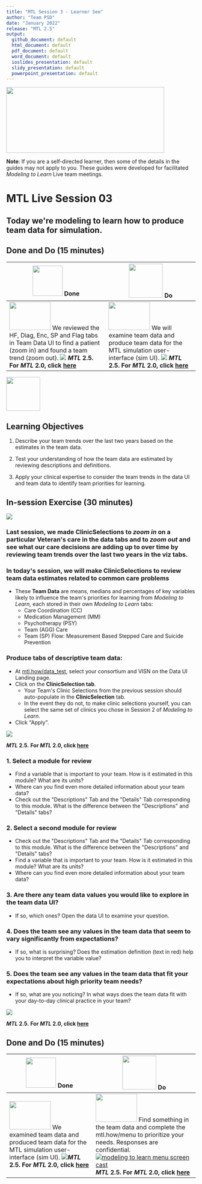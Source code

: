 ```yaml
---
title: "MTL Session 3 - Learner See"
author: "Team PSD"
date: "January 2022"
release: "MTL 2.5"
output: 
  github_document: default
  html_document: default
  pdf_document: default
  word_document: default
  ioslides_presentation: default
  slidy_presentation: default
  powerpoint_presentation: default
---
```


[<img src = "https://github.com/lzim/teampsd/blob/master/resources/title_slides/mtl_s03_teamdata_title.png"
      height = "175" width = "420">](#DontLink)

**Note**: If you are a self-directed learner, then some of the details in the guides may not apply to you. These guides were developed for facilitated *Modeling to Learn* Live team meetings.

# MTL Live Session 03

## Today we're modeling to learn how to produce team data for simulation.

## Done and Do (15 minutes)
<!-- Done and Do Table -->
| <img src = "https://github.com/lzim/teampsd/blob/master/resources/icons/done.png" height = "80" width = "80"> **Done** | <img src = "https://github.com/lzim/teampsd/blob/master/resources/icons/do.png" height = "90" width = "90"> **Do** |
| --- | --- |
| [<img src = "https://raw.githubusercontent.com/lzim/teampsd/master/resources/logos/mtl_how_data_sm.png" height = "75" width = "110">](http://mtl.how/data_test) We reviewed the HF, Diag, Enc, SP and Flag tabs in Team Data UI to find a patient (zoom in) and found a team trend (zoom out). [![](https://github.com/lzim/teampsd/blob/master/resources/gifs/mtl_2.5/data_ui_5_data_5_viz_tabs.gif?raw=true)](#DontLink) **_MTL_ 2.5. For _MTL_ 2.0, click [here](https://github.com/lijenn/mtl/blob/master/blue/session02/s02_learner/mtl_session02_see.md)** | [<img src = "https://raw.githubusercontent.com/lzim/teampsd/master/resources/logos/mtl_how_data_sm.png" height = "75" width = "110">](http://mtl.how/data_test) We will examine team data and produce team data for the MTL simulation user-interface (sim UI). [![](https://github.com/lzim/teampsd/blob/master/resources/gifs/mtl_2.5/data_ui_5_team_data_tabs.gif?raw=true)](#DontLink) **_MTL_ 2.5. For _MTL_ 2.0, click [here](https://github.com/lijenn/mtl/blob/master/blue/session02/s02_learner/mtl_session02_see.md)**  |

<!-- Learning Objectives Icon -->
[<img src = "https://github.com/lzim/teampsd/blob/master/resources/icons/learning_objectives.png" height = "90" width = "90" style ="display: inline-block"/>](#DontLink)

## Learning Objectives

1. Describe your team trends over the last two years based on the estimates in the team data.

2. Test your understanding of how the team data are estimated by reviewing descriptions and definitions.

3. Apply your clinical expertise to consider the team trends in the data UI and team data to identify team priorities for learning.

## In-session Exercise (30 minutes)

[<img src = "https://raw.githubusercontent.com/lzim/teampsd/master/resources/illustrations/data_ui_sim_ui.png">](#DontLink)

### Last session, we made ClinicSelections to _zoom in_ on a particular Veteran's care in the data tabs and to _zoom out_ and see what our care decisions are adding up to over time by reviewing team trends over the last two years in the viz tabs. 

### In today's session, we will make ClinicSelections to review team data estimates related to common care problems

- These **Team Data** are means, medians and percentages of key variables likely to influence the team's priorities for learning from *Modeling to Learn,* each stored in their own _Modeling to Learn_ tabs:
  - Care Coordination (CC)
  - Medication Management (MM)
  - Psychotherapy (PSY)
  - Team (AGG) Care
  - Team (SP) Flow: Measurement Based Stepped Care and Suicide Prevention

### Produce tabs of descriptive team data:
- At [mtl.how/data_test](https://mtl.how/data_test), select your consortium and VISN on the Data UI Landing page. 
- Click on the  **ClinicSelection tab**.
     - Your Team's Clinic Selections from the previous session should auto-populate in the **ClinicSelection** tab. 
     - In the event they do not, to make clinic selections yourself, you can select the same set of clinics you chose in Session 2 of _Modeling to Learn_.
- Click "Apply".  


[![](https://github.com/lzim/teampsd/blob/master/resources/gifs/mtl_2.5/data_ui_team_data_landing_page.gif?raw=true)](#DontLink)

**_MTL_ 2.5.**
**For _MTL_ 2.0, click [here](https://github.com/lijenn/mtl/blob/master/blue/session02/s02_learner/mtl_session02_see.md)**

### 1. Select a module for review

- Find a variable that is important to your team. How is it estimated in this module? What are its units?
- Where can you find even more detailed information about your team data?
- Check out the "Descriptions" Tab and the "Details" Tab corresponding to this module. What is the difference between the "Descriptions" and "Details" tabs?

### 2. Select a second module for review

- Check out the "Descriptions" Tab and the "Details" Tab corresponding to this module. What is the difference between the "Descriptions" and "Details" tabs?
- Find a variable that is important to your team. How is it estimated in this module? What are its units?
- Where can you find even more detailed information about your team data?

### 3. Are there any team data values you would like to explore in the team data UI?

- If so, which ones? Open the data UI to examine your question.

### 4. Does the team see any values in the team data that seem to vary significantly from expectations?

- If so, what is surprising? Does the estimation definition (text in red) help you to interpret the variable value?

### 5. Does the team see any values in the team data that fit your expectations about high priority team needs?

- If so, what are you noticing? In what ways does the team data fit with your day-to-day clinical practice in your team?

[![](https://github.com/lzim/teampsd/blob/master/resources/gifs/mtl_2.5/data_ui_5_team_data_tabs.gif?raw=true)](#DontLink)

**_MTL_ 2.5.**
**For _MTL_ 2.0, click [here](https://github.com/lijenn/mtl/blob/master/blue/session02/s02_learner/mtl_session02_see.md)**

## Done and Do (15 minutes)

<!-- Do/Done Tables -->
| [<img src = "https://github.com/lzim/teampsd/blob/master/resources/icons/done.png" height = "80" width = "80">](#DontLink) **Done** | [<img src = "https://github.com/lzim/teampsd/blob/master/resources/icons/do.png" height = "90" width = "90">](#DontLink) **Do** |
| --- | --- |
|[<img src = "https://raw.githubusercontent.com/lzim/teampsd/master/resources/logos/mtl_how_sim.png" height = "75" width = "110">](http://mtl.how/sim_test) We examined team data and produced team data for the MTL simulation user-interface (sim UI). [![](https://github.com/lzim/teampsd/blob/master/resources/gifs/mtl_2.5/data_ui_5_team_data_tabs.gif?raw=true)](#DontLink)**_MTL_ 2.5.** **For _MTL_ 2.0, click [here](https://github.com/lijenn/mtl/blob/master/blue/session02/s02_learner/mtl_session02_see.md)**| [<img src = "https://raw.githubusercontent.com/lzim/teampsd/master/resources/logos/mtl_how_menu.png" height = "75" width = "110">](http://mtl.how/menu) Find something in the team data and complete the mtl.how/menu to prioritize your needs. Responses are confidential. [![modeling to learn menu screen cast](https://raw.githubusercontent.com/lzim/teampsd/master/resources/gifs/mtl_2.0/mtl_menu.gif)](#DontLink)**_MTL_ 2.5.** **For _MTL_ 2.0, click [here](https://github.com/lijenn/mtl/blob/master/blue/session02/s02_learner/mtl_session02_see.md)**|
